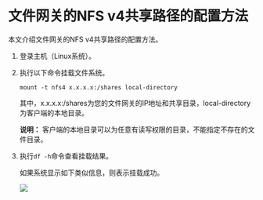 # 文件网关的NFS v4共享路径的配置方法

本文介绍文件网关的NFS v4共享路径的配置方法。

1.  登录主机（Linux系统）。

2.  执行以下命令挂载文件系统。

    ```
    mount -t nfs4 x.x.x.x:/shares local-directory
    ```

    其中，x.x.x.x:/shares为您的文件网关的IP地址和共享目录，local-directory为客户端的本地目录。

    **说明：** 客户端的本地目录可以为任意有读写权限的目录，不能指定不存在的文件目录。

3.  执行`df -h`命令查看挂载结果。

    如果系统显示如下类似信息，则表示挂载成功。

    ![](https://static-aliyun-doc.oss-accelerate.aliyuncs.com/assets/img/zh-CN/6292197951/p63366.png)


